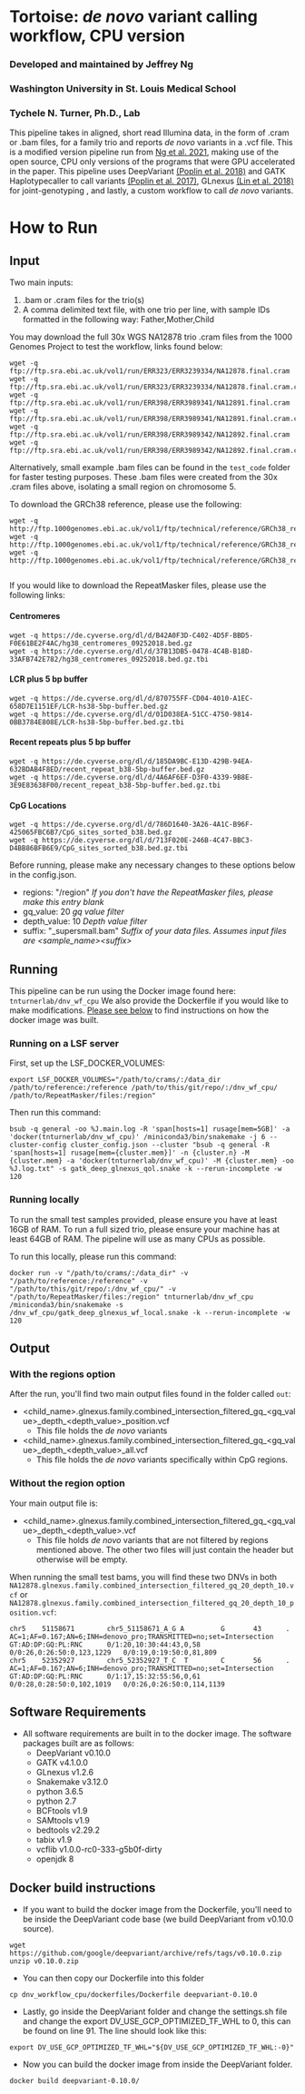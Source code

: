 # Tortoise:  *de novo* variant calling workflow, CPU version
 
### Developed and maintained by Jeffrey Ng
### Washington University in St. Louis Medical School
### Tychele N. Turner, Ph.D., Lab
 
This pipeline takes in aligned, short read Illumina data, in the form of .cram or .bam files, for a family trio and reports *de novo* variants in a .vcf file.  This is a modified version pipeline run from [Ng et al. 2021](https://www.biorxiv.org/content/10.1101/2021.05.27.445979v1.full), making use of the open source, CPU only versions of the programs that were GPU accelerated in the paper. This pipeline uses DeepVariant [(Poplin et al. 2018)](https://rdcu.be/7Dhl) and GATK Haplotypecaller to call variants [(Poplin et al. 2017)](https://www.biorxiv.org/content/10.1101/201178v3), GLnexus [(Lin et al. 2018)](https://www.biorxiv.org/content/10.1101/343970v1) for joint-genotyping , and lastly, a custom workflow to call *de novo* variants.  
 
# How to Run
 
## Input
 
Two main inputs:
 
1) .bam or .cram files for the trio(s)
2) A comma delimited text file, with one trio per line, with sample IDs formatted in the following way:  Father,Mother,Child
 
You may download the full 30x WGS NA12878 trio .cram files from the 1000 Genomes Project to test the workflow, links found below:
 
```
wget -q ftp://ftp.sra.ebi.ac.uk/vol1/run/ERR323/ERR3239334/NA12878.final.cram
wget -q ftp://ftp.sra.ebi.ac.uk/vol1/run/ERR323/ERR3239334/NA12878.final.cram.crai
wget -q ftp://ftp.sra.ebi.ac.uk/vol1/run/ERR398/ERR3989341/NA12891.final.cram
wget -q ftp://ftp.sra.ebi.ac.uk/vol1/run/ERR398/ERR3989341/NA12891.final.cram.crai
wget -q ftp://ftp.sra.ebi.ac.uk/vol1/run/ERR398/ERR3989342/NA12892.final.cram
wget -q ftp://ftp.sra.ebi.ac.uk/vol1/run/ERR398/ERR3989342/NA12892.final.cram.crai
```
 
Alternatively, small example .bam files can be found in the `test_code` folder for faster testing purposes.  These .bam files were created from the 30x .cram files above, isolating a small region on chromosome 5.  
 
To download the GRCh38 reference, please use the following:
```
wget -q http://ftp.1000genomes.ebi.ac.uk/vol1/ftp/technical/reference/GRCh38_reference_genome/GRCh38_full_analysis_set_plus_decoy_hla.fa
wget -q http://ftp.1000genomes.ebi.ac.uk/vol1/ftp/technical/reference/GRCh38_reference_genome/GRCh38_full_analysis_set_plus_decoy_hla.fa.fai
wget -q http://ftp.1000genomes.ebi.ac.uk/vol1/ftp/technical/reference/GRCh38_reference_genome/GRCh38_full_analysis_set_plus_decoy_hla.dict
 
```
 
If you would like to download the RepeatMasker files, please use the following links:
 
#### Centromeres
```
wget -q https://de.cyverse.org/dl/d/B42A0F3D-C402-4D5F-BBD5-F0E61BE2F4AC/hg38_centromeres_09252018.bed.gz
wget -q https://de.cyverse.org/dl/d/37B13DB5-0478-4C4B-B18D-33AFB742E782/hg38_centromeres_09252018.bed.gz.tbi
```
 
#### LCR plus 5 bp buffer
```
wget -q https://de.cyverse.org/dl/d/870755FF-CD04-4010-A1EC-658D7E1151EF/LCR-hs38-5bp-buffer.bed.gz
wget -q https://de.cyverse.org/dl/d/01D038EA-51CC-4750-9814-0BB3784E808E/LCR-hs38-5bp-buffer.bed.gz.tbi
```
 
#### Recent repeats plus 5 bp buffer
```
wget -q https://de.cyverse.org/dl/d/185DA9BC-E13D-429B-94EA-632BDAB4F8ED/recent_repeat_b38-5bp-buffer.bed.gz
wget -q https://de.cyverse.org/dl/d/4A6AF6EF-D3F0-4339-9B8E-3E9E83638F00/recent_repeat_b38-5bp-buffer.bed.gz.tbi
```
 
#### CpG Locations
```
wget -q https://de.cyverse.org/dl/d/786D1640-3A26-4A1C-B96F-425065FBC6B7/CpG_sites_sorted_b38.bed.gz
wget -q https://de.cyverse.org/dl/d/713F020E-246B-4C47-BBC3-D4BB86BFB6E9/CpG_sites_sorted_b38.bed.gz.tbi
```
 
Before running, please make any necessary changes to these options below in the config.json. 
 
* regions:  "/region" *If you don't have the RepeatMasker files, please make this entry blank*
* gq_value:  20 *gq value filter*
* depth_value: 10 *Depth value filter*
* suffix: "\_supersmall.bam" *Suffix of your data files.  Assumes input files are \<sample\_name\>\<suffix\>* 


## Running
 
This pipeline can be run using the Docker image found here: `tnturnerlab/dnv_wf_cpu`
We also provide the Dockerfile if you would like to make modifications.  [Please see below](#docker-build-instructions) to find instructions on how the docker image was built.  
 
### Running on a LSF server
 
First, set up the LSF_DOCKER_VOLUMES:
```
export LSF_DOCKER_VOLUMES="/path/to/crams/:/data_dir /path/to/reference:/reference /path/to/this/git/repo/:/dnv_wf_cpu/ /path/to/RepeatMasker/files:/region"
```
 
Then run this command:
```
bsub -q general -oo %J.main.log -R 'span[hosts=1] rusage[mem=5GB]' -a 'docker(tnturnerlab/dnv_wf_cpu)' /miniconda3/bin/snakemake -j 6 --cluster-config cluster_config.json --cluster "bsub -q general -R 'span[hosts=1] rusage[mem={cluster.mem}]' -n {cluster.n} -M {cluster.mem} -a 'docker(tnturnerlab/dnv_wf_cpu)' -M {cluster.mem} -oo %J.log.txt" -s gatk_deep_glnexus_qol.snake -k --rerun-incomplete -w 120 
```
 
### Running locally
 
To run the small test samples provided, please ensure you have at least 16GB of RAM. To run a full sized trio, please ensure your machine has at least 64GB of RAM.  The pipeline will use as many CPUs as possible.  
 
To run this locally, please run this command:
 
```
docker run -v "/path/to/crams/:/data_dir" -v "/path/to/reference:/reference" -v "/path/to/this/git/repo/:/dnv_wf_cpu/" -v "/path/to/RepeatMasker/files:/region" tnturnerlab/dnv_wf_cpu /miniconda3/bin/snakemake -s /dnv_wf_cpu/gatk_deep_glnexus_wf_local.snake -k --rerun-incomplete -w 120
```
 
## Output
 
### With the regions option
 
After the run, you'll find two main output files found in the folder called `out`:
* <child_name>.glnexus.family.combined_intersection_filtered_gq_<gq_value>\_depth_<depth_value>\_position.vcf
    * This file holds the *de novo* variants
* <child_name>.glnexus.family.combined_intersection_filtered_gq_<gq_value>\_depth_<depth_value>\_all.vcf
    * This file holds the *de novo* variants specifically within CpG regions.  
 
### Without the region option
 
Your main output file is:
* <child_name>.glnexus.family.combined_intersection_filtered_gq_<gq_value>\_depth_<depth_value>\.vcf
  * This file holds *de novo* variants that are not filtered by regions mentioned above.  The other two files will just contain the header but otherwise will be empty.
 
When running the small test bams, you will find these two DNVs in both `NA12878.glnexus.family.combined_intersection_filtered_gq_20_depth_10.vcf` or `NA12878.glnexus.family.combined_intersection_filtered_gq_20_depth_10_position.vcf`:
 
```
chr5 	51158671    	chr5_51158671_A_G A      	G     	43    	.        	AC=1;AF=0.167;AN=6;INH=denovo_pro;TRANSMITTED=no;set=Intersection  	GT:AD:DP:GQ:PL:RNC     	0/1:20,10:30:44:43,0,58        	0/0:26,0:26:50:0,123,1229 	0/0:19,0:19:50:0,81,809
chr5 	52352927    	chr5_52352927_T_C  T      	C     	56    	.        	AC=1;AF=0.167;AN=6;INH=denovo_pro;TRANSMITTED=no;set=Intersection  	GT:AD:DP:GQ:PL:RNC     	0/1:17,15:32:55:56,0,61        	0/0:28,0:28:50:0,102,1019 	0/0:26,0:26:50:0,114,1139
```

## Software Requirements
 
* All software requirements are built in to the docker image.  The  software packages built are as follows:
  * DeepVariant v0.10.0
  * GATK v4.1.0.0
  * GLnexus v1.2.6
  * Snakemake v3.12.0
  * python 3.6.5
  * python 2.7
  * BCFtools v1.9
  * SAMtools v1.9
  * bedtools v2.29.2
  * tabix v1.9
  * vcflib v1.0.0-rc0-333-g5b0f-dirty
  * openjdk 8
 
## Docker build instructions
  
* If you  want to build the docker image from the Dockerfile, you'll need to be inside the DeepVariant code base (we build DeepVariant from v0.10.0 source).  
 
```
wget https://github.com/google/deepvariant/archive/refs/tags/v0.10.0.zip
unzip v0.10.0.zip
```
 
* You can then copy our Dockerfile into this folder
 
```
cp dnv_workflow_cpu/dockerfiles/Dockerfile deepvariant-0.10.0
``` 
 
* Lastly, go inside the DeepVariant folder and change the settings.sh file and change the export DV_USE_GCP_OPTIMIZED_TF_WHL to 0, this can be found on line 91.  The line should look like this:
 
```
export DV_USE_GCP_OPTIMIZED_TF_WHL="${DV_USE_GCP_OPTIMIZED_TF_WHL:-0}"
```
 
* Now you can build the docker image from inside the DeepVariant folder.
 
```
docker build deepvariant-0.10.0/
```


 



